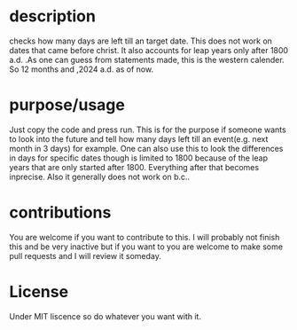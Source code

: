 # description
checks how many days are left till an target date. This does not work on dates that came before christ. It also accounts for leap years only after 1800 a.d. .As one can guess from statements made, this is the western calender. So 12 months and ,2024 a.d. as of now. 

# purpose/usage
Just copy the code and press run.
This is for the purpose if someone wants to look into the future and tell how many days left till an event(e.g. next month in 3 days) for example. One can also use this to look the differences in days for specific dates though is limited to 1800 because of the leap years that are only started after 1800. Everything after that becomes inprecise. Also it generally does not work on b.c.. 

# contributions
You are welcome if you want to contribute to this. I will probably not finish this and be very inactive but if you want to you are welcome to make some pull requests and I will review it someday.

# License
Under MIT liscence so do whatever you want with it.
